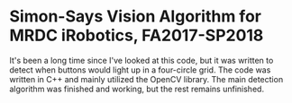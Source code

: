 # Simon-Says Vision Algorithm for MRDC iRobotics, FA2017-SP2018
It's been a long time since I've looked at this code, but it was written to detect when buttons would light up in a four-circle grid. The code was written in C++ and mainly utilized the OpenCV library. The main detection algorithm was finished and working, but the rest remains unfinished.
